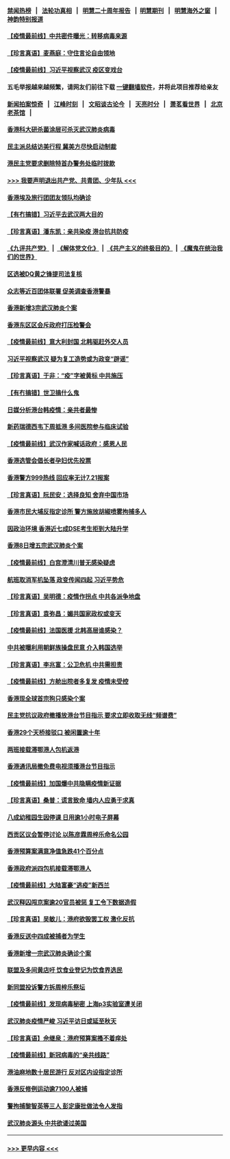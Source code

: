 #### [禁闻热榜](热点新闻.md?=0)  &nbsp;&nbsp;|&nbsp;&nbsp; [法轮功真相](https://github.com/gfw-breaker/truth/blob/master/README.md?=0) &nbsp;&nbsp;|&nbsp;&nbsp; [明慧二十周年报告](https://github.com/gfw-breaker/mh-reports/blob/master/README.md?=0) &nbsp;&nbsp;|&nbsp;&nbsp;[明慧期刊](https://github.com/gfw-breaker/mh-qikan) &nbsp;&nbsp;|&nbsp;&nbsp; [明慧海外之窗](https://github.com/gfw-breaker/mh-news/blob/master/README.md?=0) &nbsp;&nbsp;|&nbsp;&nbsp; [神韵特别报道](https://github.com/gfw-breaker/mh-news/blob/master/shenyun.md?=0)
#### [【疫情最前线】中共密件曝光：转移病毒来源](../pages/nsc415/n11936342.md?t=03130902) 
#### [【珍言真语】麦燕庭：守住言论自由领地](../pages/nsc415/n11936215.md?t=03130902) 
#### [【疫情最前线】习近平视察武汉 疫区变戏台](../pages/nsc415/n11933377.md?t=03130902) 
#### 五毛举报越来越频繁，请网友们前往下载 [一键翻墙软件](https://github.com/gfw-breaker/ssr-accounts)，并将此项目推荐给亲友
#### [新闻拍案惊奇](https://github.com/gfw-breaker/banned-news/blob/master/pages/link4.md) &nbsp;&nbsp;|&nbsp;&nbsp; [江峰时刻](https://github.com/gfw-breaker/banned-news/blob/master/pages/link4.md) &nbsp;&nbsp;|&nbsp;&nbsp; [文昭谈古论今](https://github.com/gfw-breaker/banned-news/blob/master/pages/link4.md) &nbsp;&nbsp;|&nbsp;&nbsp; [天亮时分](https://github.com/gfw-breaker/banned-news/blob/master/pages/link4.md) &nbsp;&nbsp;|&nbsp;&nbsp; [萧茗看世界](https://github.com/gfw-breaker/banned-news/blob/master/pages/link4.md) &nbsp;&nbsp;|&nbsp;&nbsp; [北京老茶馆](https://github.com/gfw-breaker/banned-news/blob/master/pages/link4.md) &nbsp;&nbsp;|&nbsp;&nbsp; 
#### [香港科大研杀菌涂层可杀灭武汉肺炎病毒](../pages/nsc415/n11933772.md?t=03130902) 
#### [民主派总结访美行程 冀美方尽快启动制裁](../pages/nsc415/n11933743.md?t=03130902) 
#### [港民主党要求删除特首办警务处临时拨款](../pages/nsc415/n11933730.md?t=03130902) 
#### [>>> 我要声明退出共产党、共青团、少年队 <<<](https://github.com/begood0513/goodnews/blob/master/quit/letter.md) 
#### [香港埃及旅行团团友领队均确诊](../pages/nsc415/n11933697.md?t=03130902) 
#### [【有冇搞错】习近平去武汉两大目的](../pages/nsc415/n11933210.md?t=03130902) 
#### [【珍言真语】潘东凯：亲共染疫 港台抗共防疫](../pages/nsc415/n11933162.md?t=03130902) 
#### [《九评共产党》](https://github.com/begood0513/9ping.md/blob/master/README.md) &nbsp;|&nbsp; [《解体党文化》](../../../../jtdwh.md/blob/master/README.md)  &nbsp;|&nbsp; [《共产主义的终极目的》](../../../../gczydzjmd.md/blob/master/README.md) &nbsp;|&nbsp; [《魔鬼在统治我们的世界》](../../../../mgztzwmdsj.md/blob/master/README.md) 
#### [区选被DQ黄之锋提司法复核](../pages/nsc415/n11931195.md?t=03130902) 
#### [众志等近百团体联署 促美调查香港警暴](../pages/nsc415/n11931152.md?t=03130902) 
#### [香港新增3宗武汉肺炎个案](../pages/nsc415/n11931136.md?t=03130902) 
#### [香港东区区会斥政府打压检警会](../pages/nsc415/n11931086.md?t=03130902) 
#### [【疫情最前线】意大利封国 北韩驱赶外交人员](../pages/nsc415/n11930660.md?t=03130902) 
#### [习近平视察武汉 疑为复工造势或为政变“辟谣”](../pages/nsc415/n11930847.md?t=03130902) 
#### [【珍言真语】于非：“疫”字被黄标 中共施压](../pages/nsc415/n11930410.md?t=03130902) 
#### [【有冇搞错】世卫搞什么鬼](../pages/nsc415/n11930475.md?t=03130902) 
#### [日媒分析港台韩疫情：亲共者最惨](../pages/nsc415/n11928776.md?t=03130902) 
#### [新药瑞德西韦下周抵港 多间医院参与临床试验](../pages/nsc415/n11928462.md?t=03130902) 
#### [【疫情最前线】武汉作家喊话政府：感恩人民](../pages/nsc415/n11927940.md?t=03130902) 
#### [香港选管会倡长者孕妇优先投票](../pages/nsc415/n11928449.md?t=03130902) 
#### [香港警方999热线 回应率无计7.21报案](../pages/nsc415/n11928448.md?t=03130902) 
#### [【珍言真语】阮民安：选择良知 舍弃中国市场](../pages/nsc415/n11927705.md?t=03130902) 
#### [香港市民大埔反指定诊所 警方施放胡椒喷雾拘捕多人](../pages/nsc415/n11925774.md?t=03130902) 
#### [因政治环境 香港近七成DSE考生拒到大陆升学](../pages/nsc415/n11925759.md?t=03130902) 
#### [香港8日增五宗武汉肺炎个案](../pages/nsc415/n11925736.md?t=03130902) 
#### [【疫情最前线】白宫澄清川普无感染疑虑](../pages/nsc415/n11925567.md?t=03130902) 
#### [航班取消军机坠落 政变传闻四起 习近平势危](../pages/nsc415/n11925467.md?t=03130902) 
#### [【珍言真语】吴明德：疫情作拐点 中共各派争地盘](../pages/nsc415/n11925299.md?t=03130902) 
#### [【珍言真语】袁弥昌：媚共国家政权或变天](../pages/nsc415/n11923199.md?t=03130902) 
#### [【疫情最前线】法国医援 北韩高层谁感染？](../pages/nsc415/n11920850.md?t=03130902) 
#### [中共被曝利用朝鲜族操盘民意 介入韩国选举](../pages/nsc415/n11921006.md?t=03130902) 
#### [【珍言真语】李兆富：公卫危机 中共需担责](../pages/nsc415/n11920422.md?t=03130902) 
#### [【疫情最前线】方舱出院者多复发 疫情未受控](../pages/nsc415/n11918637.md?t=03130902) 
#### [香港现全球首宗狗只感染个案](../pages/nsc415/n11918710.md?t=03130902) 
#### [民主党抗议政府撤播放港台节目指示 要求立即收取无线“频谱费”](../pages/nsc415/n11918681.md?t=03130902) 
#### [香港29个天桥接驳口 被闲置逾十年](../pages/nsc415/n11918654.md?t=03130902) 
#### [两班接载滞鄂港人包机返港](../pages/nsc415/n11915855.md?t=03130902) 
#### [香港通讯局撤免费电视须播港台节目指示](../pages/nsc415/n11915831.md?t=03130902) 
#### [【疫情最前线】加国爆中共隐瞒疫情新证据](../pages/nsc415/n11915482.md?t=03130902) 
#### [【珍言真语】桑普：谎言致命 墙内人应勇于求真](../pages/nsc415/n11915169.md?t=03130902) 
#### [八成幼稚园生因停课 日用逾1小时电子屏幕](../pages/nsc415/n11913263.md?t=03130902) 
#### [西贡区议会暂停讨论 以陈彦霖周梓乐命名公园](../pages/nsc415/n11913248.md?t=03130902) 
#### [香港预算案满意净值急跌41个百分点](../pages/nsc415/n11913236.md?t=03130902) 
#### [香港政府派四包机接载滞鄂港人](../pages/nsc415/n11913211.md?t=03130902) 
#### [【疫情最前线】大陆富豪“逃疫”新西兰](../pages/nsc415/n11913160.md?t=03130902) 
#### [武汉释囚闯京案逾20官员被惩 复工令下数据造假](../pages/nsc415/n11912743.md?t=03130902) 
#### [【珍言真语】吴敏儿：港府欲毁罢工权 激化反抗](../pages/nsc415/n11912457.md?t=03130902) 
#### [香港反送中四成被捕者为学生](../pages/nsc415/n11910730.md?t=03130902) 
#### [香港新增一宗武汉肺炎确诊个案](../pages/nsc415/n11910724.md?t=03130902) 
#### [联盟及多间黄店吁 饮食业登记为饮食界选民](../pages/nsc415/n11910718.md?t=03130902) 
#### [新同盟投诉警方拆周梓乐祭坛](../pages/nsc415/n11910707.md?t=03130902) 
#### [【疫情最前线】发现病毒秘密 上海p3实验室遭关闭](../pages/nsc415/n11910640.md?t=03130902) 
#### [武汉肺炎疫情严峻 习近平访日或延至秋天](../pages/nsc415/n11910570.md?t=03130902) 
#### [【珍言真语】佘继泉：港府预算案搔不着痒处](../pages/nsc415/n11910011.md?t=03130902) 
#### [【疫情最前线】新冠病毒的“亲共线路”](../pages/nsc415/n11907734.md?t=03130902) 
#### [港油麻地数十居民游行 反对区内设指定诊所](../pages/nsc415/n11907900.md?t=03130902) 
#### [香港反修例运动逾7100人被捕](../pages/nsc415/n11907922.md?t=03130902) 
#### [警拘捕黎智英等三人 彭定康批做法令人发指](../pages/nsc415/n11907905.md?t=03130902) 
#### [武汉肺炎源头 中共欲诿过美国](../pages/nsc415/n11907665.md?t=03130902) 

----
#### [ >>> 更早内容 <<< ](../indexes/nsc415-earlier.md)
